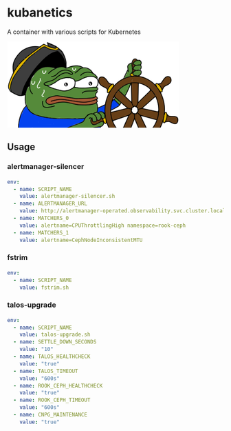# kubanetics

A container with various scripts for Kubernetes

![alt text](https://raw.githubusercontent.com/MacroPower/homelab/main/docs/img/peepoK8S.png)

## Usage

### alertmanager-silencer

```yaml
env:
  - name: SCRIPT_NAME
    value: alertmanager-silencer.sh
  - name: ALERTMANAGER_URL
    value: http://alertmanager-operated.observability.svc.cluster.local:9093
  - name: MATCHERS_0
    value: alertname=CPUThrottlingHigh namespace=rook-ceph
  - name: MATCHERS_1
    value: alertname=CephNodeInconsistentMTU
```

### fstrim

```yaml
env:
  - name: SCRIPT_NAME
    value: fstrim.sh
```

### talos-upgrade

```yaml
env:
  - name: SCRIPT_NAME
    value: talos-upgrade.sh
  - name: SETTLE_DOWN_SECONDS
    value: "10"
  - name: TALOS_HEALTHCHECK
    value: "true"
  - name: TALOS_TIMEOUT
    value: "600s"
  - name: ROOK_CEPH_HEALTHCHECK
    value: "true"
  - name: ROOK_CEPH_TIMEOUT
    value: "600s"
  - name: CNPG_MAINTENANCE
    value: "true"
```
